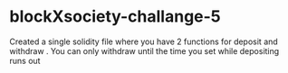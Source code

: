 # blockXsociety-challange-5
Created a single solidity file where you have 2 functions for deposit and withdraw . You can only withdraw until the time you set while depositing runs out
